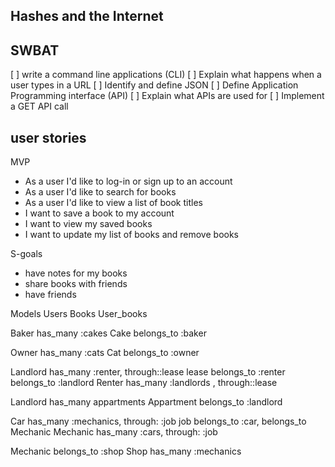 ## Hashes and the Internet

## SWBAT
[ ] write a command line applications (CLI)
[ ] Explain what happens when a user types in a URL
[ ] Identify and define JSON
[ ] Define Application Programming interface (API)
[ ] Explain what APIs are used for
[ ] Implement  a GET API call

## user stories 
MVP
* As a user I'd like to log-in or sign up to an account
* As a user I'd like to search for books
* As a user I'd like to view a list of book titles 
* I want to save a book to my account
* I want to view my saved books
* I want to update my list of books and remove books

S-goals 
* have notes for my books 
* share books with friends 
* have friends 


Models 
    Users
    Books
    User_books 

 Baker has_many :cakes
 Cake belongs_to :baker

  
 Owner has_many :cats
 Cat belongs_to :owner 

 Landlord has_many :renter, through::lease
 lease belongs_to :renter belongs_to :landlord
 Renter has_many :landlords , through::lease 

 Landlord has_many appartments 
 Appartment belongs_to :landlord 


Car has_many :mechanics, through: :job
job belongs_to :car, belongs_to Mechanic 
Mechanic  has_many :cars, through: :job

Mechanic belongs_to :shop
Shop has_many :mechanics 

